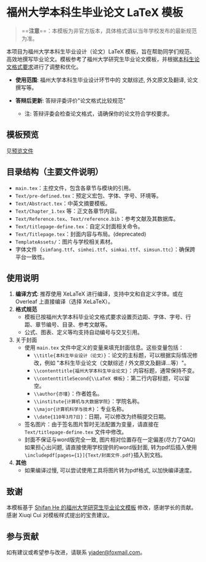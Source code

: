 # 福州大学本科生毕业论文 LaTeX 模板
>
> ==**注意**==：本模板为非官方版本，具体格式请以当年学校发布的最新规范为准。

本项目为福州大学本科生毕业设计（论文）LaTeX 模板，旨在帮助同学们规范、高效地撰写毕业论文。模板参考了福州大学研究生毕业论文模板，并根据[本科生论文格式要求](./20.福州大学本科生毕业设计（论文）撰写规范.doc)进行了调整和优化。

- **使用范围**: 福州大学本科生毕业设计环节中的 文献综述, 外文原文及翻译, 论文撰写等。

- **答辩后更新**: 答辩评委评价"论文格式比较规范"

  - 注: 答辩评委会检查论文格式，请确保你的论文符合学校要求。

## 模板预览

见[预览文件](./preview.pdf)

## 目录结构（主要文件说明）

- `main.tex`：主控文件，包含各章节与模块的引用。
- `Text/pre-defined.tex`：预定义宏包、字体、字号、环境等。
- `Text/Abstract.tex`：中英文摘要模板。
- `Text/Chapter_1.tex` 等：正文各章节内容。
- `Text/Reference.tex`、`Text/reference.bib`：参考文献及其数据库。
- `Text/titlepage-define.tex`：自定义封面相关命令。
- `Text/Titlepage.tex`：封面内容与布局。(deprecated)
- `TemplateAssets/`：图片与学校相关素材。
- 字体文件（`simfang.ttf`、`simhei.ttf`、`simkai.ttf`、`simsun.ttc`）：确保跨平台一致性。

## 使用说明

1. **编译方式**: 推荐使用 XeLaTeX 进行编译，支持中文和自定义字体。或在 Overleaf 上直接编译（选择 XeLaTeX）。
2. **格式规范**
   - 模板已按福州大学本科毕业论文格式要求设置页边距、字体、字号、行距、章节编号、目录、参考文献等。
   - 公式、图表、定义等均支持自动编号与交叉引用。
3. 关于封面
   - 使用 `main.tex` 文件中定义的变量来填充封面信息。这些变量包括：
     - `\\title{本科生毕业设计（论文）}`：论文的主标题，可以根据实际情况修改，例如 "本科生毕业论文（文献综述 / 外文原文及翻译...等）"。
     - `\\contenttitle{福州大学本科生毕业论文}`：内容标题，通常保持不变。
     - `\\contenttitleSecond{\\LaTeX 模板}`：第二行内容标题，可以留空。
     - `\\author{亦瑾}`：作者姓名。
     - `\\institute{计算机与大数据学院}`：学院名称。
     - `\\major{计算机科学与技术}`：专业名称。
     - `\\date{110年3月7日}`：日期，可以修改为终稿提交日期。
   - 签名图片：由于签名图片暂时无法配置为变量，请直接在 `Text/titlepage-define.tex` 文件中修改。
   - 封面不保证与word版完全一致, 图片相对位置存在一定偏差(尽力了QAQ)
     如果担心出问题, 请直接使用学校提供的word版封面, 转为pdf后插入使用`\includepdf[pages={1}]{Text/封面文件.pdf}`插入到文档。
4. **其他**
   - 如果编译过慢, 可以尝试使用工具将图片转为pdf格式, 以加快编译速度。

## 致谢

本模板基于 [Shifan He 的福州大学研究生毕业论文模板](https://www.overleaf.com/latex/templates/fu-zhou-da-xue-yan-jiu-sheng-bi-ye-lun-wen-mo-ban/pdccsztcptxy) 修改，感谢学长的贡献。  
感谢 Xiuqi Cui 对模板样式提出的宝贵建议。

## 参与贡献

如有建议或希望参与改进，请联系 <yjader@foxmail.com>。
